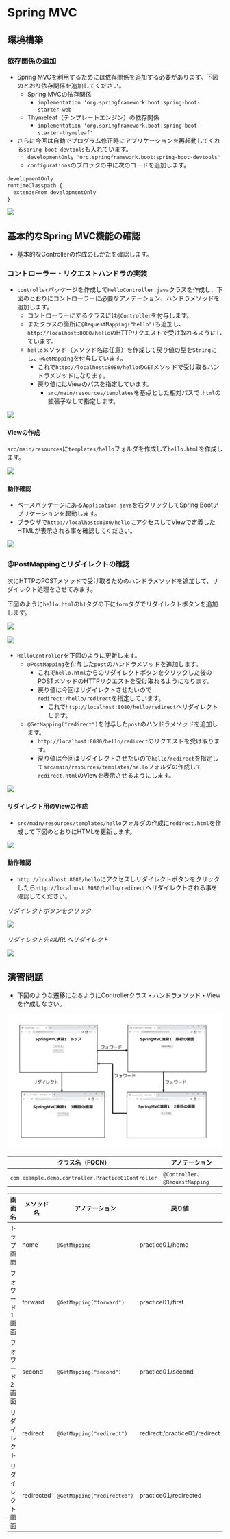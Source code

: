 # Spring MVC

## 環境構築

### 依存関係の追加

- Spring MVCを利用するためには依存関係を追加する必要があります。下図のとおり依存関係を追加してください。
  - Spring MVCの依存関係
    - `implementation 'org.springframework.boot:spring-boot-starter-web'`
  - Thymeleaf（テンプレートエンジン）の依存関係
    - `implementation 'org.springframework.boot:spring-boot-starter-thymeleaf'`
- さらに今回は自動でプログラム修正時にアプリケーションを再起動してくれる`spring-boot-devtools`も入れています。
  - `developmentOnly 'org.springframework.boot:spring-boot-devtools'`
  - `configurations`のブロックの中に次のコードを追加します。

```
developmentOnly
runtimeClasspath {
  extendsFrom developmentOnly
}
```

![](img/spring-mvc-setting.png)

## 基本的なSpring MVC機能の確認

- 基本的なControllerの作成のしかたを確認します。

### コントローラー・リクエストハンドラの実装

- `controller`パッケージを作成して`HelloController.java`クラスを作成し、下図のとおりにコントローラーに必要なアノテーション、ハンドラメソッドを追加します。
  - コントローラーにするクラスには`@Controller`を付与します。
  - またクラスの箇所に`@RequestMapping("hello")`も追加し、`http://localhost:8080/hello`のHTTPリクエストで受け取れるようにしています。
  - `hello`メソッド（メソッド名は任意）を作成して戻り値の型を`String`にし、`@GetMapping`を付与しています。
    - これで`http://localhost:8080/hello`の`GET`メソッドで受け取るハンドラメソッドになります。
    - 戻り値にはViewのパスを指定しています。
      - `src/main/resources/templates`を基点とした相対パスで`.html`の拡張子なしで指定します。

![](img/spring-basic-01.png)

#### Viewの作成

`src/main/resources`に`templates/hello`フォルダを作成して`hello.html`を作成します。

![](img/spring-basic-02.png)

#### 動作確認

- ベースパッケージにある`Application.java`を右クリックしてSpring Bootアプリケーションを起動します。
- ブラウザで`http://localhost:8080/hello`にアクセスしてViewで定義したHTMLが表示される事を確認してください。

![](img/spring-basic-03.png)

### @PostMappingとリダイレクトの確認

次にHTTPのPOSTメソッドで受け取るためのハンドラメソッドを追加して、リダイレクト処理をさせてみます。

下図のように`hello.html`の`h1`タグの下に`form`タグでリダイレクトボタンを追加します。

![](img/springmvc-basic-04.png)

![](img/springmvc-basic-05.png)

- `HelloController`を下図のように更新します。
  - `@PostMapping`を付与した`post`のハンドラメソッドを追加します。
    - これで`hello.html`からのリダイレクトボタンをクリックした後のPOSTメソッドのHTTPリクエストを受け取れるようになります。
    - 戻り値は今回はリダイレクトさせたいので`redirect:/hello/redirect`を指定しています。
      - これで`http://localhost:8080/hello/redirect`へリダイレクトします。
  - `@GetMapping("redirect")`を付与した`post`のハンドラメソッドを追加します。
    - `http://localhost:8080/hello/redirect`のリクエストを受け取ります。
    - 戻り値は今回はリダイレクトさせたいので`hello/redirect`を指定して`src/main/resources/templates/hello`フォルダの作成して`redirect.html`のViewを表示させるようにします。

![](img/springmvc-basic--06.png)

#### リダイレクト用のViewの作成

- `src/main/resources/templates/hello`フォルダの作成に`redirect.html`を作成して下図のとおりにHTMLを更新します。

![](img/springmvc-basic-07.png)

#### 動作確認

- `http://localhost:8080/hello`にアクセスしリダイレクトボタンをクリックしたら`http://localhost:8080/hello/redirect`へリダイレクトされる事を確認してください。

_リダイレクトボタンをクリック_

![](img/springmvc-basic-08.png)

_リダイレクト先のURLへリダイレクト_

![](img/springmvc-basic-09.png)

## 演習問題

- 下図のような遷移になるようにControllerクラス・ハンドラメソッド・Viewを作成しなさい。

![](img/springmvc-practice-01.png)

クラス名（FQCN）|アノテーション
---|---
`com.example.demo.controller.Practice01Controller`|`@Controller`、`@RequestMapping`

画面名|メソッド名|アノテーション|戻り値
---|---|---|---
トップ画面|home|`@GetMapping`|practice01/home
フォワード1画面|forward|`@GetMapping("forward")`|practice01/first
フォワード2画面|second|`@GetMapping("second")`|practice01/second
リダイレクト|redirect|`@GetMapping("redirect")`|redirect:/practice01/redirect
リダイレクト画面|redirected|`@GetMapping("redirected")`|practice01/redirected
